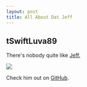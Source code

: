```yaml
---
layout: post
title: All About Dat Jeff
---
```


## tSwiftLuva89

There's nobody quite like <a href="http://www.urbandictionary.com/define.php?term=Jeff">Jeff.</a>

<img src="http://api.ning.com/files/a5b4X5Lcvi0kISUlXddlB35USG8Aa1AI6qBnneaU8gPuYulPH4NQiJfCeQ7yUAd6pJIt5Xr3S9DJODBhWcPAlaObzrk9639o/funnycaptionstimmywassoupsetwhenherealizedjeffhadwornthesamedress.jpg" />

Check him out on <a href="https://github.com/emperorliu">GitHub</a>.